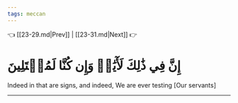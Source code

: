 ```yaml
---
tags: meccan
---
```


👈 [[23-29.md|Prev]] | [[23-31.md|Next]] 👉

# إِنَّ فِي ذَٰلِكَ لَأٓيَٰتٖ وَإِن كُنَّا لَمُبۡتَلِينَ

Indeed in that are signs, and indeed, We are ever testing [Our servants]

---

